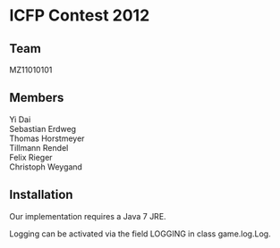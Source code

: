 ICFP Contest 2012
=================

Team
----

MZ11010101

Members
-------

Yi Dai  
Sebastian Erdweg  
Thomas Horstmeyer  
Tillmann Rendel  
Felix Rieger  
Christoph Weygand  

Installation
------------

Our implementation requires a Java 7 JRE.

Logging can be activated via the field LOGGING in class game.log.Log.
